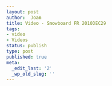 ```yaml
---
layout: post
author:  Joan
title: Video - Snowboard FR 2010DEC29
tags:
- video
- Videos
status: publish
type: post
published: true
meta:
  _edit_last: '2'
  _wp_old_slug: ''
---
```

<object type="application/x-shockwave-flash" width="500" height="377" data="http://vimeo.com/moogaloop.swf?clip_id=18293968&amp;server=vimeo.com&amp;fullscreen=1&amp;show_title=0&amp;show_byline=0&amp;show_portrait=0&amp;color=679AF1">	<param name="quality" value="best" />	<param name="allowfullscreen" value="true" />	<param name="scale" value="showAll" />	<param name="movie" value="http://vimeo.com/moogaloop.swf?clip_id=18293968&amp;server=vimeo.com&amp;fullscreen=1&amp;show_title=0&amp;show_byline=0&amp;show_portrait=0&amp;color=679AF1" /></object>
